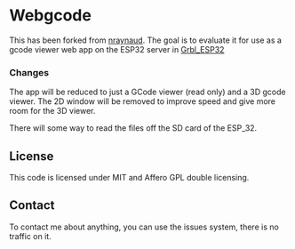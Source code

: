 Webgcode
========
This has been forked from [nraynaud](https://github.com/nraynaud/webgcode). The goal is to evaluate it for use as a gcode viewer web app on the ESP32 server in [Grbl_ESP32](https://github.com/bdring/Grbl_Esp32) 

### Changes

The app will be reduced to just a GCode viewer (read only) and a 3D gcode viewer.  The 2D window will be removed to improve speed and give more room for the 3D viewer.

There will some way to read the files off the SD card of the ESP_32.

License
-------

This code is licensed under MIT and Affero GPL double licensing.

Contact
-------

To contact me about anything, you can use the issues system, there is no traffic on it.
